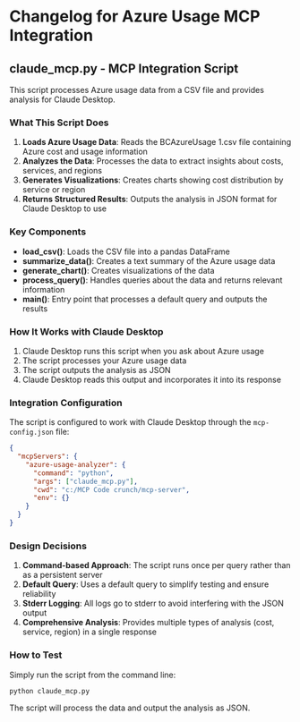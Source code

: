 # Changelog for Azure Usage MCP Integration

## claude_mcp.py - MCP Integration Script

This script processes Azure usage data from a CSV file and provides analysis for Claude Desktop.

### What This Script Does

1. **Loads Azure Usage Data**: Reads the BCAzureUsage 1.csv file containing Azure cost and usage information
2. **Analyzes the Data**: Processes the data to extract insights about costs, services, and regions
3. **Generates Visualizations**: Creates charts showing cost distribution by service or region
4. **Returns Structured Results**: Outputs the analysis in JSON format for Claude Desktop to use

### Key Components

- **load_csv()**: Loads the CSV file into a pandas DataFrame
- **summarize_data()**: Creates a text summary of the Azure usage data
- **generate_chart()**: Creates visualizations of the data
- **process_query()**: Handles queries about the data and returns relevant information
- **main()**: Entry point that processes a default query and outputs the results

### How It Works with Claude Desktop

1. Claude Desktop runs this script when you ask about Azure usage
2. The script processes your Azure usage data
3. The script outputs the analysis as JSON
4. Claude Desktop reads this output and incorporates it into its response

### Integration Configuration

The script is configured to work with Claude Desktop through the `mcp-config.json` file:

```json
{
  "mcpServers": {
    "azure-usage-analyzer": {
      "command": "python",
      "args": ["claude_mcp.py"],
      "cwd": "c:/MCP Code crunch/mcp-server",
      "env": {}
    }
  }
}
```

### Design Decisions

1. **Command-based Approach**: The script runs once per query rather than as a persistent server
2. **Default Query**: Uses a default query to simplify testing and ensure reliability
3. **Stderr Logging**: All logs go to stderr to avoid interfering with the JSON output
4. **Comprehensive Analysis**: Provides multiple types of analysis (cost, service, region) in a single response

### How to Test

Simply run the script from the command line:
```
python claude_mcp.py
```

The script will process the data and output the analysis as JSON.
